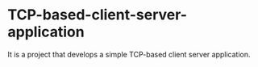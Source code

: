 # TCP-based-client-server-application
It is a project that develops a simple TCP-based client server application.

